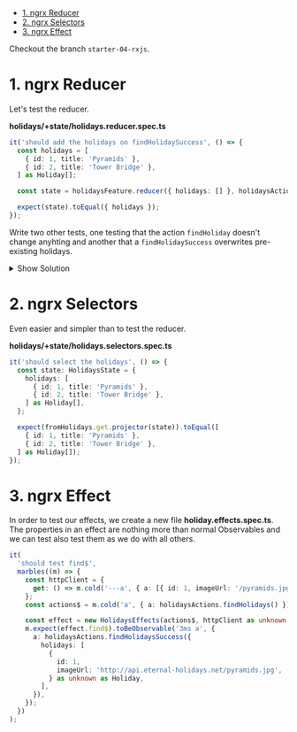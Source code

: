 - [1. ngrx Reducer](#1-ngrx-reducer)
- [2. ngrx Selectors](#2-ngrx-selectors)
- [3. ngrx Effect](#3-ngrx-effect)

Checkout the branch `starter-04-rxjs`.

# 1. ngrx Reducer

Let's test the reducer.

**holidays/+state/holidays.reducer.spec.ts**

```typescript
it('should add the holidays on findHolidaySuccess', () => {
  const holidays = [
    { id: 1, title: 'Pyramids' },
    { id: 2, title: 'Tower Bridge' },
  ] as Holiday[];

  const state = holidaysFeature.reducer({ holidays: [] }, holidaysActions.findHolidaysSuccess({ holidays }));

  expect(state).toEqual({ holidays });
});
```

Write two other tests, one testing that the action `findHoliday` doesn't change anyhting and another that a `findHolidaySuccess` overwrites pre-existing holidays.

<details>
<summary>Show Solution</summary>
<p>

**holidays/+state/holidays.reducer.spec.ts**

```typescript
it('should be no state change on findHoliday', () => {
  const state = holidaysFeature.reducer({ holidays: [] }, holidaysActions.findHolidays());

  expect(state).toEqual({ holidays: [] });
});

it('should replace existing holidays on findHolidaySuccess', () => {
  const initialState = { holidays: [{ id: 1, title: 'Pyramids' }] as Holiday[] };

  const state = holidaysFeature.reducer(
    initialState,
    holidaysActions.findHolidaysSuccess({
      holidays: [{ id: 2, title: 'Tower Bridge' } as Holiday],
    })
  );

  expect(state.holidays).toEqual([{ id: 2, title: 'Tower Bridge' } as Holiday]);
});
```

</p>
</details>

# 2. ngrx Selectors

Even easier and simpler than to test the reducer.

**holidays/+state/holidays.selectors.spec.ts**

```typescript
it('should select the holidays', () => {
  const state: HolidaysState = {
    holidays: [
      { id: 1, title: 'Pyramids' },
      { id: 2, title: 'Tower Bridge' },
    ] as Holiday[],
  };

  expect(fromHolidays.get.projector(state)).toEqual([
    { id: 1, title: 'Pyramids' },
    { id: 2, title: 'Tower Bridge' },
  ] as Holiday[]);
});
```

# 3. ngrx Effect

In order to test our effects, we create a new file **holiday.effects.spec.ts**. The properties in an effect are nothing more than normal Observables and we can test also test them as we do with all others.

```typescript
it(
  'should test find$',
  marbles((m) => {
    const httpClient = {
      get: () => m.cold('---a', { a: [{ id: 1, imageUrl: '/pyramids.jpg' }] }),
    };
    const actions$ = m.cold('a', { a: holidaysActions.findHolidays() });

    const effect = new HolidaysEffects(actions$, httpClient as unknown as HttpClient, 'http://api.eternal-holidays.net');
    m.expect(effect.find$).toBeObservable('3ms a', {
      a: holidaysActions.findHolidaysSuccess({
        holidays: [
          {
            id: 1,
            imageUrl: 'http://api.eternal-holidays.net/pyramids.jpg',
          } as unknown as Holiday,
        ],
      }),
    });
  })
);
```
